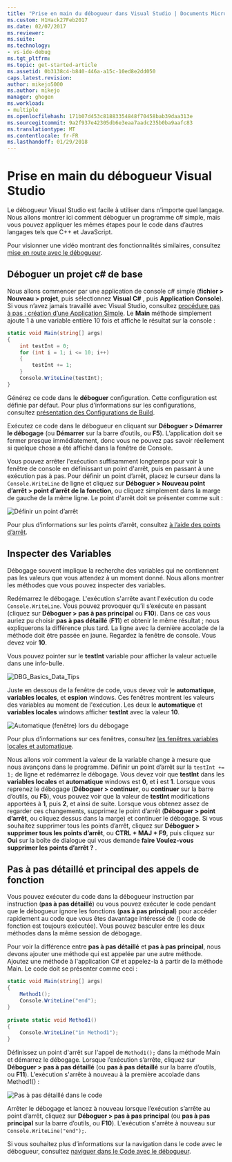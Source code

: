 ```yaml
---
title: "Prise en main du débogueur dans Visual Studio | Documents Microsoft"
ms.custom: H1Hack27Feb2017
ms.date: 02/07/2017
ms.reviewer: 
ms.suite: 
ms.technology:
- vs-ide-debug
ms.tgt_pltfrm: 
ms.topic: get-started-article
ms.assetid: 0b3138c4-b840-446a-a15c-10ed8e2dd050
caps.latest.revision: 
author: mikejo5000
ms.author: mikejo
manager: ghogen
ms.workload:
- multiple
ms.openlocfilehash: 171b07d453c81883354848f70458bab39daa313e
ms.sourcegitcommit: 9a2f937e42305db6e3eaa7aadc235b0ba9aafc83
ms.translationtype: MT
ms.contentlocale: fr-FR
ms.lasthandoff: 01/29/2018
---
```

# <a name="get-started-with-the-visual-studio-debugger"></a>Prise en main du débogueur Visual Studio
Le débogueur Visual Studio est facile à utiliser dans n'importe quel langage. Nous allons montrer ici comment déboguer un programme c# simple, mais vous pouvez appliquer les mêmes étapes pour le code dans d’autres langages tels que C++ et JavaScript.

Pour visionner une vidéo montrant des fonctionnalités similaires, consultez [mise en route avec le débogueur](https://www.youtube.com/watch?v=FtGCi5j30YU&list=PLReL099Y5nRfw6VNvzMkv0sabT2crbSpK&index=6).
  
##  <a name="BKMK_Start_debugging_a_VS_project"></a>Déboguer un projet c# de base  
 Nous allons commencer par une application de console c# simple (**fichier > Nouveau > projet**, puis sélectionnez **Visual C#** , puis **Application Console**). Si vous n’avez jamais travaillé avec Visual Studio, consultez [procédure pas à pas : création d’une Application Simple](../ide/walkthrough-create-a-simple-application-with-visual-csharp-or-visual-basic.md). Le **Main** méthode simplement ajoute 1 à une variable entière 10 fois et affiche le résultat sur la console :  
  
```csharp  
static void Main(string[] args)  
{  
    int testInt = 0;  
    for (int i = 1; i <= 10; i++)  
    {  
        testInt += 1;  
    }  
    Console.WriteLine(testInt);  
}  
```  
  
 Générez ce code dans le **déboguer** configuration. Cette configuration est définie par défaut. Pour plus d’informations sur les configurations, consultez [présentation des Configurations de Build](../ide/understanding-build-configurations.md).  
  
 Exécutez ce code dans le débogueur en cliquant sur **Déboguer > Démarrer le débogage** (ou **Démarrer** sur la barre d’outils, ou **F5**). L’application doit se fermer presque immédiatement, donc vous ne pouvez pas savoir réellement si quelque chose a été affiché dans la fenêtre de Console.  
  
 Vous pouvez arrêter l'exécution suffisamment longtemps pour voir la fenêtre de console en définissant un point d'arrêt, puis en passant à une exécution pas à pas. Pour définir un point d’arrêt, placez le curseur dans la `Console.WriteLine` de ligne et cliquez sur **Déboguer > Nouveau point d’arrêt > point d’arrêt de la fonction**, ou cliquez simplement dans la marge de gauche de la même ligne. Le point d'arrêt doit se présenter comme suit :  
  
 ![Définir un point d’arrêt](../debugger/media/getstartedbreakpoint.png "GetStartedBreakpoint")  
  
 Pour plus d’informations sur les points d’arrêt, consultez [à l’aide des points d’arrêt](../debugger/using-breakpoints.md).  
  
##  <a name="BKMK_Inspect_Variables"></a>Inspecter des Variables  
 Débogage souvent implique la recherche des variables qui ne contiennent pas les valeurs que vous attendez à un moment donné. Nous allons montrer les méthodes que vous pouvez inspecter des variables.  
  
 Redémarrez le débogage. L'exécution s'arrête avant l'exécution du code `Console.WriteLine`. Vous pouvez provoquer qu’il s’exécute en passant (cliquez sur **Déboguer > pas à pas principal** ou **F10**). Dans ce cas vous auriez pu choisir **pas à pas détaillé** (**F11**) et obtenir le même résultat ; nous expliquerons la différence plus tard. La ligne avec la dernière accolade de la méthode doit être passée en jaune. Regardez la fenêtre de console. Vous devez voir **10**.  
  
 Vous pouvez pointer sur le **testInt** variable pour afficher la valeur actuelle dans une info-bulle.  
  
 ![DBG&#95;Basics&#95;Data&#95;Tips](../debugger/media/dbg_basics_data_tips.png "DBG_Basics_Data_Tips")  
  
 Juste en dessous de la fenêtre de code, vous devez voir le **automatique**, **variables locales**, et **espion** windows. Ces fenêtres montrent les valeurs des variables au moment de l'exécution. Les deux le **automatique** et **variables locales** windows afficher **testInt** avec la valeur **10**.  
  
 ![Automatique (fenêtre) lors du débogage](../debugger/media/getstartedwindows.png "GetStartedWindows")  
  
 Pour plus d’informations sur ces fenêtres, consultez [les fenêtres variables locales et automatique](../debugger/autos-and-locals-windows.md).  
  
 Nous allons voir comment la valeur de la variable change à mesure que nous avançons dans le programme. Définir un point d’arrêt sur la `testInt += 1;` de ligne et redémarrez le débogage. Vous devez voir que **testInt** dans les **variables locales** et **automatique** windows est **0**, et **i** est **1**. Lorsque vous reprenez le débogage (**Déboguer > continuer**, ou **continuer** sur la barre d’outils, ou **F5**), vous pouvez voir que la valeur de **testInt** modifications apportées à **1**, puis **2**, et ainsi de suite. Lorsque vous obtenez assez de regarder ces changements, supprimez le point d’arrêt (**Déboguer > point d’arrêt**, ou cliquez dessus dans la marge) et continuer le débogage. Si vous souhaitez supprimer tous les points d’arrêt, cliquez sur **Déboguer > supprimer tous les points d’arrêt**, ou **CTRL + MAJ + F9**, puis cliquez sur **Oui** sur la boîte de dialogue qui vous demande **faire Voulez-vous supprimer les points d’arrêt ?** .  
  
## <a name="stepping-into-and-over-function-calls"></a>Pas à pas détaillé et principal des appels de fonction  
 Vous pouvez exécuter du code dans la débogueur instruction par instruction (**pas à pas détaillé**) ou vous pouvez exécuter le code pendant que le débogueur ignore les fonctions (**pas à pas principal**) pour accéder rapidement au code que vous êtes davantage intéressé de () code de fonction est toujours exécutée). Vous pouvez basculer entre les deux méthodes dans la même session de débogage.  
  
 Pour voir la différence entre **pas à pas détaillé** et **pas à pas principal**, nous devons ajouter une méthode qui est appelée par une autre méthode. Ajoutez une méthode à l'application C# et appelez-la à partir de la méthode Main. Le code doit se présenter comme ceci :  
  
```csharp  
static void Main(string[] args)  
{  
    Method1();  
    Console.WriteLine("end");  
}  
  
private static void Method1()  
{  
    Console.WriteLine("in Method1");  
}  
```  
  
 Définissez un point d'arrêt sur l'appel de `Method1();` dans la méthode Main et démarrez le débogage. Lorsque l’exécution s’arrête, cliquez sur **Déboguer > pas à pas détaillé** (ou **pas à pas détaillé** sur la barre d’outils, ou **F11**). L'exécution s'arrête à nouveau à la première accolade dans Method1() :  
  
 ![Pas à pas détaillé dans le code](../debugger/media/getstartedstepinto.png "GetStartedStepInto")  
  
 Arrêter le débogage et lancez à nouveau lorsque l’exécution s’arrête au point d’arrêt, cliquez sur **Déboguer > pas à pas principal** (ou **pas à pas principal** sur la barre d’outils, ou **F10**). L'exécution s'arrête à nouveau sur `Console.WriteLine("end");`.  
  
 Si vous souhaitez plus d’informations sur la navigation dans le code avec le débogueur, consultez [naviguer dans le Code avec le débogueur](../debugger/navigating-through-code-with-the-debugger.md).